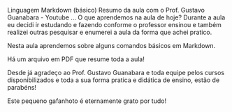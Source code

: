 Linguagem Markdown (básico)
Resumo da aula com o Prof. Gustavo Guanabara - Youtube
...
O que aprendemos na aula de hoje? 
Durante a aula eu decidi ir estudando e fazendo conforme o professor ensinou e 
também realizei outras pesquisar e enumerei a aula da forma que achei pratico.

Nesta aula aprendemos sobre alguns comandos básicos em Markdown. 

Há um arquivo em PDF que resume toda a aula!

Desde já agradeço ao Prof. Gustavo Guanabara e toda equipe pelos cursos disponibilizados e toda a sua forma pratica e didática de ensino, estão de parabéns!

Este pequeno gafanhoto é eternamente grato por tudo!
